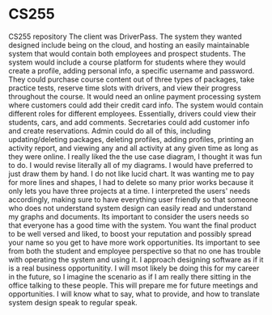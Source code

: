 # CS255
CS255 repository
The client was DriverPass. The system they wanted designed include being on the cloud, and hosting an easily maintainable system that would contain both employees and prospect students. The system would include a course platform for students where they would create a profile, adding personal info, a specific username and password. They could purchase course content out of three types of packages, take practice tests, reserve time slots with drivers, and view their progress throughout the course. It would need an online payment processing system where customers could add their credit card info. The system would contain different roles for different employees. Essentially, drivers could view their students, cars, and add comments. Secretaries could add customer info and create reservations. Admin could do all of this, including updating/deleting packages, deleting profiles, adding profiles, printing an activity report, and viewing any and all activity at any given time as long as they were online. 
I really liked the the use case diagram, I thought it was fun to do. 
I would revise literally all of my diagrams. I would have preferred to just draw them by hand. I do not like lucid chart. It was wanting me to pay for more lines and shapes, I had to delete so many prior works because it only lets you have three projects at a time. 
I interpreted the users' needs accordingly, making sure to have everything user friendly so that someone who does not understand system design can easily read and understand my graphs and documents. Its important to consider the users needs so that everyone has a good time with the system. You want the final product to be well versed and liked, to boost your reputation and possibly spread your name so you get to have more work opportunities. Its important to see from both the student and employee perspective so that no one has trouble with operating the system and using it. 
I approach designing software as if it is a real business opportunitity. I will msot likely be doing this for my career in the future, so I imagine the scenario as if I am really there sitting in the office talking to these people. This will prepare me for future meetings and opportunities. I will know what to say, what to provide, and how to translate system design speak to regular speak. 
